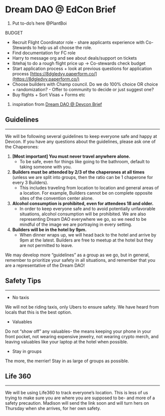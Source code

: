 # Dream DAO @ EdCon Brief

1. Put to-do’s here @PlantBoi 

BUDGET 

- Recruit Flight Coordinator role - share applicants experience with Co-Stewards to help us all choose the role.
- Find documentation for FC role
- Harry to message org and see about deals/support on tickets
- Ibtehaj to do a rough flight price up → Co-stewards check budget
- Start application process + look at previous questions for application process [https://8dgledvy.paperform.co/](https://8dgledvy.paperform.co/)
- Choose builders with Champ council. Do we do 100% choice OR choice + randomization? - Offer to community to decide or just suggest one?
- Buy flights + Sort Visas + Forms etc

1. inspiration from [Dream DAO @ Devcon Brief ](Dream%20DAO%20@%20Devcon%20Brief%2041447615bb694790bc72f3e641deb59e.md) 

## Guidelines

---

We will be following several guidelines to keep everyone safe and happy at Devcon. If you have any questions about the guidelines, please ask one of the Chaperones: 

1. **[Most important] You must never travel anywhere alone.** 
    - To be safe, even for things like going to the bathroom, default to taking someone with you.
2. **Builders must be attended by 2/3 of the chaperones at all times** (unless we are split into groups, then the ratio can be 1 chaperone for every 3 Builders). 
    - This includes traveling from location to location and general areas of a location. For example, Builders cannot be on complete opposite sites of the convention center alone.
3. **Alcohol consumption is prohibited, even for attendees 18 and older.** 
    - In order to keep everyone safe and to avoid potentially unfavorable situations, alcohol consumption will be prohibited. We are also representing Dream DAO everywhere we go, so we need to be mindful of the image we are portraying in every setting.
4. **Builders will be in the hotel by 9pm.** 
    - When dinner wraps up, we will head back to the hotel and arrive by 9pm at the latest. Builders are free to meetup at the hotel but they are not permitted to leave.

We may develop more “guidelines” as a group as we go, but in general, remember to prioritize your safety in all situations, and remember that you are a representative of the Dream DAO! 

## Safety Tips

---

- No taxis

We will not be riding taxis, only Ubers to ensure safety. We have heard from locals that this is the best option. 

- Valuables

Do not “show off” any valuables- the means keeping your phone in your front pocket, not wearing expensive jewelry, not wearing crypto merch, and leaving valuables like your laptop at the hotel when possible. 

- Stay in groups

The more, the merrier! Stay in as large of groups as possible. 

## Life 360

---

We will be using Life360 to track everyone’s location. This is less of us trying to make sure you are where you are supposed to be- and more of a safety precaution. Madison will send the link soon and will turn hers on Thursday when she arrives, for her own safety.